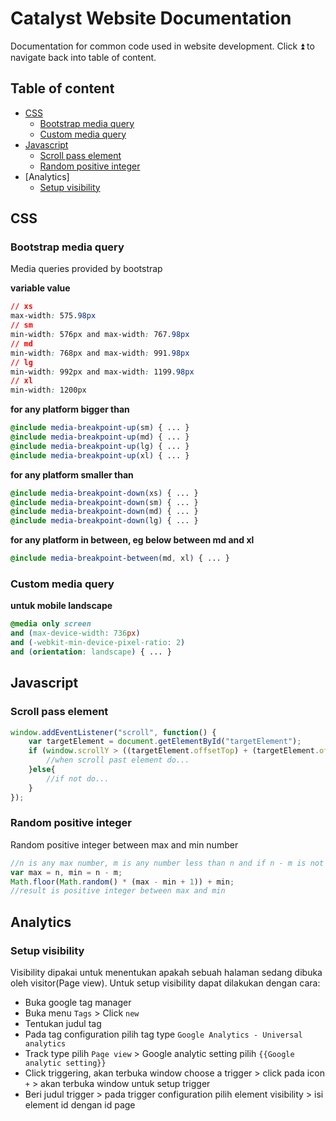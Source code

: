 # Catalyst Website Documentation
Documentation for common code used in website development.
Click :arrow_double_up: to navigate back into table of content.

## Table of content
* [CSS](#css)
    * [Bootstrap media query](#bootstrap-media-query)
    * [Custom media query](#custom-media-query)
* [Javascript](#javascript)
    * [Scroll pass element](#scroll-pass-element)
    * [Random positive integer](#random-positive-integer)
* [Analytics]
    * [Setup visibility](#setup-visibility)

## CSS 
### Bootstrap media query
Media queries provided by bootstrap

**variable value**
```css
// xs
max-width: 575.98px
// sm
min-width: 576px and max-width: 767.98px
// md
min-width: 768px and max-width: 991.98px
// lg
min-width: 992px and max-width: 1199.98px
// xl
min-width: 1200px
```
**for any platform bigger than**
```scss
@include media-breakpoint-up(sm) { ... }
@include media-breakpoint-up(md) { ... }
@include media-breakpoint-up(lg) { ... }
@include media-breakpoint-up(xl) { ... }
```
**for any platform smaller than**
```scss
@include media-breakpoint-down(xs) { ... }
@include media-breakpoint-down(sm) { ... }
@include media-breakpoint-down(md) { ... }
@include media-breakpoint-down(lg) { ... }
```
**for any platform in between, eg below between md and xl**
```scss
@include media-breakpoint-between(md, xl) { ... }
```

### Custom media query

**untuk mobile landscape**
```css
@media only screen 
and (max-device-width: 736px) 
and (-webkit-min-device-pixel-ratio: 2)
and (orientation: landscape) { ... }
```

## Javascript

### Scroll pass element

```javascript
window.addEventListener("scroll", function() {
    var targetElement = document.getElementById("targetElement");
    if (window.scrollY > ((targetElement.offsetTop) + (targetElement.offsetHeight))) {
        //when scroll past element do...
    }else{
        //if not do...
    }
}); 
```

### Random positive integer

Random positive integer between max and min number

```javascript
//n is any max number, m is any number less than n and if n - m is not negative
var max = n, min = n - m;
Math.floor(Math.random() * (max - min + 1)) + min;
//result is positive integer between max and min
```

## Analytics

### Setup visibility
Visibility dipakai untuk menentukan apakah sebuah halaman sedang dibuka oleh visitor(Page view). 
Untuk setup visibility dapat dilakukan dengan cara:
* Buka google tag manager
* Buka menu `Tags` > Click `new` 
* Tentukan judul tag
* Pada tag configuration pilih tag type `Google Analytics - Universal analytics`
* Track type pilih `Page view` > Google analytic setting pilih `{{Google analytic setting}}`
* Click triggering, akan terbuka window choose a trigger > click pada icon `+` > akan terbuka window untuk setup trigger
* Beri judul trigger > pada trigger configuration pilih element visibility > isi element id dengan id page 